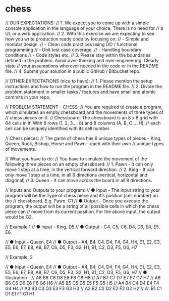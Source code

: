 # chess

// OUR EXPECTATIONS:
// 1. We expect you to come up with a simple console application in the language of your choice. There is no need for
//    a UI, or a web application.
// 2. With this exercise we are expecting to see how you write production ready code by focusing on:
//    - Simple and modular design.
//    - Clean code practices using OO / functional programming
//    - Unit test case coverage.
//    - Handling boundary conditions
//    - Code styles etc.
// 3. Please stay within the boundaries defined in the problem. Avoid over-thinking and over-engineering. Clearly state
//    your assumptions wherever needed in the code or in the README file.
// 4. Submit your solution in a public GitHub / Bitbucket repo.

// OTHER EXPECTATIONS (nice to have):
// 1. Please mention the setup instructions and how to run the program in the README file.
// 2. Divide the problem statement in smaller tasks / features and have small and atomic commits in your repo.

// PROBLEM STATEMENT - CHESS:
// You are required to create a program, which simulates an empty chessboard and the movements of three types of
// chess pieces on it.
// Chessboard: The chessboard is an 8 x 8 grid with 64 cells in it. With 8 rows (1, 2, 3.... 8) and 8 columns (A, B, C.... H),
// each cell can be uniquely identified with its cell number.

// Chess pieces:
// The game of chess has 6 unique types of pieces - King, Queen, Rook, Bishop, Horse and Pawn - each with their own
// unique types of movements.

// What you have to do:
// You have to simulate the movement of the following three pieces on an empty chessboard:
// 1. Pawn - It can only move 1 step at a time, in the vertical forward direction.
// 2. King - It can only move 1 step at a time, in all 8 directions (vertical, horizontal and diagonal)
// 3. Queen - It can move across the board in all 8 directions.

// Inputs and Outputs to your program:
// ● Input - The input string to your program will be the Type of chess piece and it’s position (cell number) on the
//   chessboard. E.g. Pawn, G1
// ● Output - Once you execute the program, the output will be a string of all possible cells in which the chess piece can
//   move from its current position. For the above input, the output would be G2.

// Example:1
// ● Input - King, D5
// ● Output - C4, C5, C6, D4, D6, E4, E5, E6

// ● Input - Queen, E4
// ● Output - A4, B4, C4, D4, F4, G4, H4, E1, E2, E3, E5, E6, E7, E8, A8, B7, C6, D5, F3, G2, H1, B1, C2, D3, F5, G6, H7


// Example: 2

// ● Input - Queen, E4
// ● Output - A4, B4, C4, D4, F4, G4, H4, E1, E2, E3, E5, E6, E7, E8, A8, B7, C6, D5, F3, G2, H1, B1, C2, D3, F5, G6, H7
// ● Illustration -
// A8 B8 C8 D8 E8 F8 G8 H8
// A7 B7 C7 D7 E7 F7 G7 H7
// A6 B6 C6 D6 E6 F6 G6 H6
// A5 B5 C5 D5 E5 F5 G5 H5
// A4 B4 C4 D4 E4 F4 G4 H4
// A3 B3 C3 D3 E3 F3 G3 H3
// A2 B2 C2 D2 E2 F2 G2 H2
// A1 B1 C1 D1 E1 F1 G1 H1
